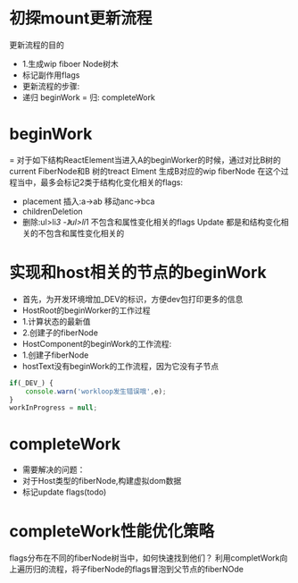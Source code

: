 # 初探mount更新流程
更新流程的目的
- 1.生成wip fiboer Node树木
- 标记副作用flags 
- 更新流程的步骤:
- 递归 beginWork
= 归: completeWork
# beginWork
= 对于如下结构ReactElement当进入A的beginWorker的时候，通过对比B树的current FiberNode和B 树的treact Elment
生成B对应的wip fiberNode
在这个过程当中，最多会标记2类于结构化变化相关的flags:
- placement
插入:a->ab 移动anc->bca
- childrenDeletion
- 删除:ul>li*3 -》ul>li*1
不包含和属性变化相关的flags
Update
都是和结构变化相关的不包含和属性变化相关的
# 实现和host相关的节点的beginWork
- 首先，为开发环境增加_DEV的标识，方便dev包打印更多的信息
- HostRoot的beginWorker的工作过程
- 1.计算状态的最新值
- 2.创建子的fiberNode 
- HostComponent的beginWork的工作流程:
- 1.创建子fiberNode
- hostText没有beginWork的工作流程，因为它没有子节点
```js
if(_DEV_) {
    console.warn('workloop发生错误哦',e);
}
workInProgress = null;

```
# completeWork
- 需要解决的问题：
- 对于Host类型的fiberNode,构建虚拟dom数据
- 标记update flags(todo)
# completeWork性能优化策略
flags分布在不同的fiberNode树当中，如何快速找到他们？
利用completWork向上遍历归的流程，将子fiberNode的flags冒泡到父节点的fiberNOde


